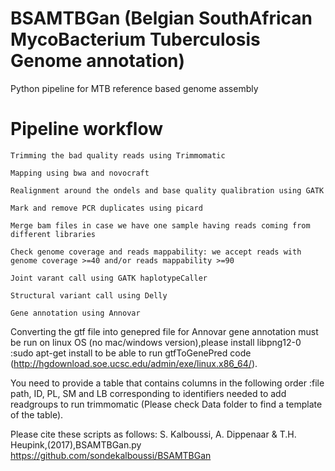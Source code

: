 # BSAMTBGan (Belgian SouthAfrican MycoBacterium Tuberculosis Genome annotation)
Python pipeline for MTB reference based genome assembly

# Pipeline workflow
    Trimming the bad quality reads using Trimmomatic

    Mapping using bwa and novocraft 

    Realignment around the ondels and base quality qualibration using GATK

    Mark and remove PCR duplicates using picard

    Merge bam files in case we have one sample having reads coming from different libraries

    Check genome coverage and reads mappability: we accept reads with genome coverage >=40 and/or reads mappability >=90

    Joint varant call using GATK haplotypeCaller

    Structural variant call using Delly

    Gene annotation using Annovar

Converting the gtf file into genepred file for Annovar gene annotation must be run on linux OS (no mac/windows version),please install libpng12-0 :sudo apt-get install to be able to run gtfToGenePred code
(http://hgdownload.soe.ucsc.edu/admin/exe/linux.x86_64/).


You need to provide a table that contains columns in the following order :file path, ID, PL, SM and LB corresponding to identifiers needed to add readgroups to run trimmomatic (Please check Data folder to find a template of the table).









Please cite these scripts as follows: S. Kalboussi, A. Dippenaar & T.H. Heupink,(2017),BSAMTBGan.py https://github.com/sondekalboussi/BSAMTBGan

